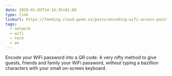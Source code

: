 ```yaml
---
date: 2020-01-03T14:10:35+01:00
type: link
linkurl: https://feeding.cloud.geek.nz/posts/encoding-wifi-access-point-passwords-qr-code/
tags:
  - network
  - wifi
  - tech
  - en
---
```

Encode your WiFi password into a QR code: A very nifty method to give guests, friends and family your WiFi password, without typing a bazillion characters with your small on-screen keyboard.
